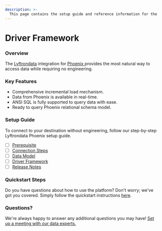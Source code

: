 ```yaml
---
description: >-
  This page contains the setup guide and reference information for the Phoenix source connector.
---
```


# Driver Framework

### Overview

The [Lyftrondata](https://www.lyftrondata.com/) integration for [Phoenix](https://www.lyftrondata.com/integration/phoenix/)[ ](https://www.lyftrondata.com/integration/phoenix/)provides the most natural way to access data while requiring no engineering.

### Key Features

* Comprehensive incremental load mechanism.
* Data from Phoenix is available in real-time.&#x20;
* ANSI SQL is fully supported to query data with ease.
* Ready to query Phoenix relational schema model.

### Setup Guide

To connect to your destination without engineering, follow our step-by-step Lyftrondata Phoenix setup guide.

* [ ] [Prerequisite](../../technology-analytics/phoenix/prerequisite.md)
* [ ] [Connection Steps](../../technology-analytics/phoenix/connection-steps.md)
* [ ] [Data Model](../../technology-analytics/phoenix/data-model/)
* [ ] [Driver Framework](../../technology-analytics/phoenix/driver-framework/)
* [ ] [Release Notes](../../technology-analytics/phoenix/release-notes.md)

### Quickstart Steps

Do you have questions about how to use the platform? Don't worry; we've got you covered. Simply follow the quickstart instructions [here](../../../quickstart-steps.md).

### Questions? <a href="#questions" id="questions"></a>

We're always happy to answer any additional questions you may have! [Set up a meeting with our data experts.](https://www.lyftrondata.com/book-a-meeting/)


